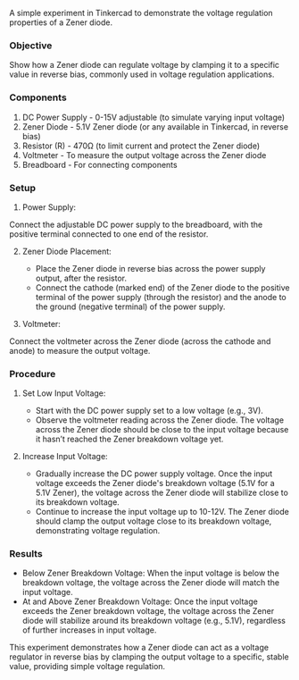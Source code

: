 A simple experiment in Tinkercad to demonstrate the voltage regulation properties of a Zener diode. 

### Objective

Show how a Zener diode can regulate voltage by clamping it to a specific value in reverse bias, commonly used in voltage regulation applications.

### Components

1. DC Power Supply - 0-15V adjustable (to simulate varying input voltage)
2. Zener Diode - 5.1V Zener diode (or any available in Tinkercad, in reverse bias)
3. Resistor (R) - 470Ω (to limit current and protect the Zener diode)
4. Voltmeter - To measure the output voltage across the Zener diode
5. Breadboard - For connecting components

### Setup

1. Power Supply:

Connect the adjustable DC power supply to the breadboard, with the positive terminal connected to one end of the resistor.

2. Zener Diode Placement:
   - Place the Zener diode in reverse bias across the power supply output, after the resistor.
   - Connect the cathode (marked end) of the Zener diode to the positive terminal of the power supply (through the resistor) and the anode to the ground (negative terminal) of the power supply.

3. Voltmeter:

Connect the voltmeter across the Zener diode (across the cathode and anode) to measure the output voltage.

### Procedure

1. Set Low Input Voltage:
   - Start with the DC power supply set to a low voltage (e.g., 3V).
   - Observe the voltmeter reading across the Zener diode. The voltage across the Zener diode should be close to the input voltage because it hasn’t reached the Zener breakdown voltage yet.

2. Increase Input Voltage:
   - Gradually increase the DC power supply voltage. Once the input voltage exceeds the Zener diode's breakdown voltage (5.1V for a 5.1V Zener), the voltage across the Zener diode will stabilize close to its breakdown voltage.
   - Continue to increase the input voltage up to 10-12V. The Zener diode should clamp the output voltage close to its breakdown voltage, demonstrating voltage regulation.

### Results

- Below Zener Breakdown Voltage: When the input voltage is below the breakdown voltage, the voltage across the Zener diode will match the input voltage.
- At and Above Zener Breakdown Voltage: Once the input voltage exceeds the Zener breakdown voltage, the voltage across the Zener diode will stabilize around its breakdown voltage (e.g., 5.1V), regardless of further increases in input voltage.

This experiment demonstrates how a Zener diode can act as a voltage regulator in reverse bias by clamping the output voltage to a specific, stable value, providing simple voltage regulation.
